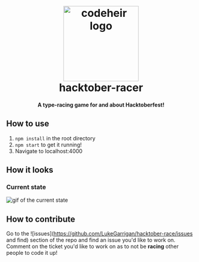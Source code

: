 
<h1 align="center">
  <br>
      <img src="https://pbs.twimg.com/profile_images/1168932795185586176/wvIE7fUn_400x400.jpg" alt="codeheir logo" title="Codeheir"  height="200" />
  <br>
  hacktober-racer
  <br>
</h1>

<h4 align="center">A type-racing game for and about Hacktoberfest!</h4>

## How to use
1. `npm install` in the root directory
2. `npm start` to get it running!
3. Navigate to localhost:4000

## How it looks

### Current state
![gif of the current state](https://user-images.githubusercontent.com/12545967/66150335-d6d83380-e60c-11e9-9aa7-6b5d86866cd8.gif)


## How to contribute
Go to the ![issues](https://github.com/LukeGarrigan/hacktober-race/issues and find) section of the repo and find an issue you'd like to work on. Comment on the ticket you'd like to work on as to not be **racing** other people to code it up!
